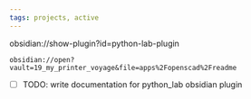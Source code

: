 ```yaml
---
tags: projects, active
---
```

obsidian://show-plugin?id=python-lab-plugin

```qrcode
obsidian://open?vault=19_my_printer_voyage&file=apps%2Fopenscad%2Freadme
```

- [ ] TODO: write documentation for python_lab obsidian plugin
